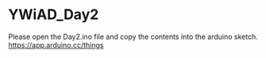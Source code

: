 # YWiAD_Day2

Please open the Day2.ino file and copy the contents into the arduino sketch.
<https://app.arduino.cc/things>
